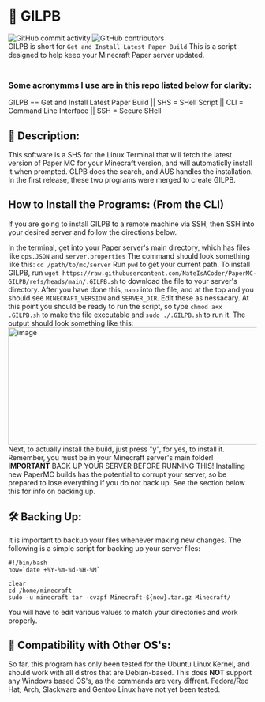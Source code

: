 # 📜 GILPB
![GitHub commit activity](https://img.shields.io/github/commit-activity/m/Nategarstka/PaperMC-Auto-Update-Script)
![GitHub contributors](https://img.shields.io/github/contributors/Nategarstka/PaperMC-Auto-Update-Script)
<br> GILPB is short for ```Get and Install Latest Paper Build``` This is a script designed to help keep your Minecraft Paper server updated. 
### <br> Some acronymms I use are in this repo listed below for clarity:
GILPB == Get and Install Latest Paper Build || SHS = SHell Script || CLI = Command Line Interface || SSH = Secure SHell

## 📝 Description:
This software is a SHS for the Linux Terminal that will fetch the latest version of Paper MC for your Minecraft version, and will automaticlly install it when prompted. GLPB does the search, and AUS handles the installation. In the first release, these two programs were merged to create GILPB.

## How to Install the Programs: (From the CLI)
If you are going to install GILPB to a remote machine via SSH, then SSH into your desired server and follow the directions below.

In the terminal, get into your Paper server's main directory, which has files like ```ops.JSON``` and ```server.properties``` The command should look something like this: ```cd /path/to/mc/server``` Run ```pwd``` to get your current path. To install GILPB, run ```wget https://raw.githubusercontent.com/NateIsACoder/PaperMC-GILPB/refs/heads/main/.GILPB.sh``` to download the file to your server's directory. After you have done this, ```nano``` into the file, and at the top and you should see ```MINECRAFT_VERSION``` and ```SERVER_DIR```. Edit these as nessacary. At this point you should be ready to run the script, so type ```chmod a+x .GILPB.sh``` to make the file executable and ```sudo ./.GILPB.sh``` to run it. The output should look something like this: 
<br> <img width="1915" height="238" alt="image" src="https://github.com/user-attachments/assets/14f7dcba-f7f5-40c2-92e8-690333c50bf1" />
Next, to actually install the build, just press "y", for yes, to install it. Remember, you must be in your Minecraft server's main folder! <b>IMPORTANT</b> BACK UP YOUR SERVER BEFORE RUNNING THIS! Installing new PaperMC builds has the potential to corrupt your server, so be prepared to lose everything if you do not back up. See the section below this for info on backing up.

## 🛠️ Backing Up: 
It is important to backup your files whenever making new changes. The following is a simple script for backing up your server files: 
```
#!/bin/bash
now=`date +%Y-%m-%d-%H-%M`

clear
cd /home/minecraft
sudo -u minecraft tar -cvzpf Minecraft-${now}.tar.gz Minecraft/
```
You will have to edit various values to match your directories and work properly.

## 🧨 Compatibility with Other OS's:
So far, this program has only been tested for the Ubuntu Linux Kernel, and should work with all distros that are Debian-based. This does <b>NOT</b> support any Windows based OS's, as the commands are very diffrent. Fedora/Red Hat, Arch, Slackware and Gentoo Linux have not yet been tested.
